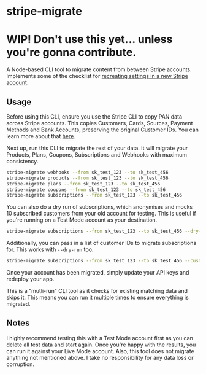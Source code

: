 # stripe-migrate

# WIP! Don't use this yet... unless you're gonna contribute.

A Node-based CLI tool to migrate content from between Stripe accounts. Implements some of the checklist for [recreating settings in a new Stripe account](https://support.stripe.com/questions/checklist-for-recreating-settings-in-a-new-stripe-account).

## Usage

Before using this CLI, ensure you use the Stripe CLI to copy PAN data across Stripe accounts. This copies Customers, Cards, Sources, Payment Methods and Bank Accounts, preserving the original Customer IDs. You can learn more about that [here](https://support.stripe.com/questions/copy-existing-account-data-to-a-new-stripe-account).

Next up, run this CLI to migrate the rest of your data. It will migrate your Products, Plans, Coupons, Subscriptions and Webhooks with maximum consistency.

```bash
stripe-migrate webhooks --from sk_test_123 --to sk_test_456
stripe-migrate products --from sk_test_123 --to sk_test_456
stripe-migrate plans --from sk_test_123 --to sk_test_456
stripe-migrate coupons --from sk_test_123 --to sk_test_456
stripe-migrate subscriptions --from sk_test_123 --to sk_test_456
```

You can also do a dry run of subscriptions, which anonymises and mocks 10 subscribed customers from your old account for testing. This is useful if you're running on a Test Mode account as your destination.

```bash
stripe-migrate subscriptions --from sk_test_123 --to sk_test_456 --dry-run
```

Additionally, you can pass in a list of customer IDs to migrate subscriptions for. This works with `--dry-run` too.

```bash
stripe-migrate subscriptions --from sk_test_123 --to sk_test_456 --customers cus_123,cus_456
```

Once your account has been migrated, simply update your API keys and redeploy your app.

This is a "mutli-run" CLI tool as it checks for existing matching data and skips it. This means you can run it multiple times to ensure everything is migrated.

## Notes

I highly recommend testing this with a Test Mode account first as you can delete all test data and start again. Once you're happy with the results, you can run it against your Live Mode account. Also, this tool does not migrate anything not mentioned above. I take no responsibility for any data loss or corruption.
